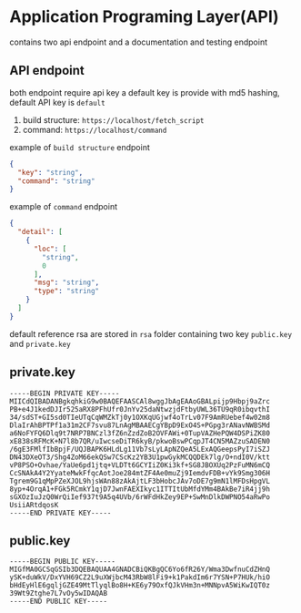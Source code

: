 # Application Programing Layer(API)
contains two api endpoint and a documentation and testing endpoint

## API endpoint
both endpoint require api key a default key is provide with md5 hashing, default API key is `default`
1. build structure: `https://localhost/fetch_script`
2. command: `https://localhost/command`

example of `build structure` endpoint
```json
{
  "key": "string",
  "command": "string"
}
```

example of `command` endpoint
```json
{
  "detail": [
    {
      "loc": [
        "string",
        0
      ],
      "msg": "string",
      "type": "string"
    }
  ]
}
```

default reference rsa are stored in `rsa` folder containing two key `public.key` and `private.key`

## private.key

```
-----BEGIN PRIVATE KEY-----
MIICdQIBADANBgkqhkiG9w0BAQEFAASCAl8wggJbAgEAAoGBALpijp9Hbpj9aZrc
PB+e4J1kedDJIr525aRX8PFhUfr0JnYv25daNtwzjdFtbyUWL36TU9qR0ibqvthI
34/sdST+GI5sd0TIeUTqCqWMZkTj0y1OXKqUGjwf4oTrLv07F9AmRUebef4w02m8
DlaIrAhBPTPf1a31m2CF7svu87LnAgMBAAECgYBpD9ExO4S+PGpg3rANavNWBSMd
a6NoFYFQ6Dlq9t7NRP7BNCzl3fZ6nZzdZoB2OVFAWi+0TupVAZHePQW4DSPiZK80
xE838sRFMcK+N7l8b7QR/uIwcseDiTR6kyB/pkwoBswPCqpJT4CN5MAZzuSADEN0
/6gE3FMlfIbBpjF/UQJBAPK6HLdLg11Vb7sLyLApNZQeA5LExAQGeepsPyI7iSZJ
DN43DXeOT3/Shg4ZoM66ekQSw7CScKz2YB3U1pwGykMCQQDEk7lg/O+ndI0V/ktt
vP8PSO+Ovhae/YaUe6pd1jtq+VLDTt6GCYIiZ0Ki3kf+SG8JBOXUq2PzFuMN6mCQ
CcSNAkA4Y2YyateMwkFfqcAotJoe284mtZF4Ae0muZj9IemdvFDB+vYk9Smg306H
Tgrem9G1qMpPZeXJOL9hjsWAn88zAkAjtLF3bHobcJAv7oDE7g9mN1lMFDsHpgVL
8yp+4OrqA1+FGk5RCmkY1qjD7JwnFAEXIkyc1ITTItUbMfdYMm4BAkBe7iR4jj9h
sGXOzIuJzQ0WrQiIef937t9A5q4UVb/6rWFdHkZey9EP+SwMnDlkDWPNO54aRwPo
UsiiARtdqosK
-----END PRIVATE KEY-----

```

## public.key
```
-----BEGIN PUBLIC KEY-----
MIGfMA0GCSqGSIb3DQEBAQUAA4GNADCBiQKBgQC6Yo6fR26Y/Wma3DwfnuCdZHnQ
ySK+duWkV/DxYVH69CZ2L9uXWjbcM43RbW8lFi9+k1PakdIm6r7YSN+P7HUk/hiO
bHdEyHlE6gqljGZE49MtTlyqlBo8H+KE6y79OxfQJkVHm3n+MNNpvA5WiKwIQT0z
39Wt9Ztghe7L7vOy5wIDAQAB
-----END PUBLIC KEY-----
```